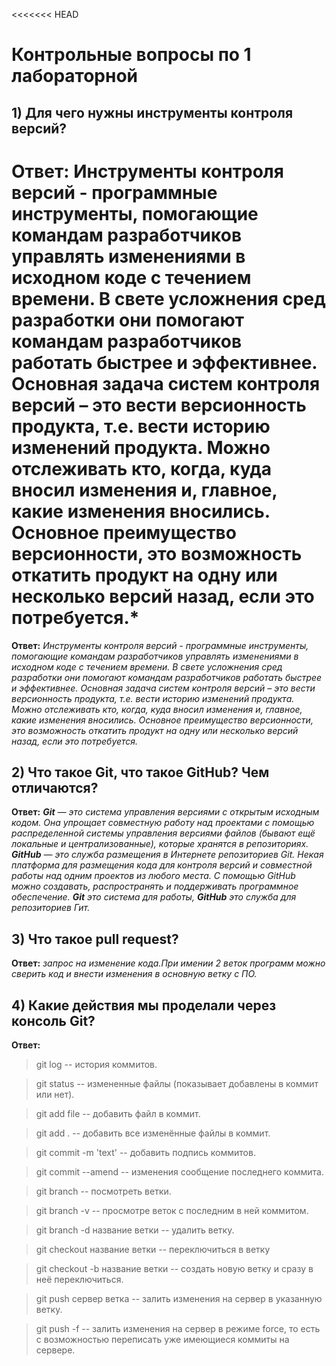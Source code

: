 <<<<<<< HEAD
# Контрольные вопросы по 1 лабораторной

## 1) Для чего нужны инструменты контроля версий?

Ответ: Инструменты контроля версий -  программные инструменты, помогающие командам разработчиков управлять изменениями в исходном коде с течением времени. В свете усложнения сред разработки они помогают командам разработчиков работать быстрее и эффективнее. Основная задача систем контроля версий – это вести версионность продукта, т.е. вести историю изменений продукта. Можно отслеживать кто, когда, куда вносил изменения и, главное, какие изменения вносились. Основное преимущество версионности, это возможность откатить продукт на одну или несколько версий назад, если это потребуется.*
=======
**Ответ:** *Инструменты контроля версий -  программные инструменты, помогающие командам разработчиков управлять изменениями в исходном коде с течением времени. В свете усложнения сред разработки они помогают командам разработчиков работать быстрее и эффективнее. Основная задача систем контроля версий – это вести версионность продукта, т.е. вести историю изменений продукта. Можно отслеживать кто, когда, куда вносил изменения и, главное, какие изменения вносились. Основное преимущество версионности, это возможность откатить продукт на одну или несколько версий назад, если это потребуется.*

## 2) Что такое Git, что такое GitHub? Чем отличаются?

**Ответ:** ***Git** — это система управления версиями с открытым исходным кодом. Она упрощает
совместную работу над проектами с помощью распределенной системы управления
версиями файлов (бывают ещё локальные и централизованные), которые хранятся в
репозиториях.*
***GitHub** — это служба размещения в Интернете репозиториев Git. Некая платформа для
размещения кода для контроля версий и совместной работы над одним проектов из
любого места. С помощью GitHub можно создавать, распространять и поддерживать
программное обеспечение.*
***Git** это система для работы, **GitHub** это служба для репозиториев Гит.*

## 3) Что такое pull request?

**Ответ:** *запрос на изменение кода.При имении 2 веток программ можно сверить код и внести изменения в основную ветку с ПО.*

## 4) Какие действия мы проделали через консоль Git?

**Ответ:**
>git log -- история коммитов.

>git status -- измененные файлы (показывает добавлены в коммит или нет).

>git add file -- добавить файл в коммит.

>git add . -- добавить все изменённые файлы в коммит.

>git commit -m 'text' -- добавить подпись коммитов.

>git commit --amend -- изменения сообщение последнего коммита.

>git branch -- посмотреть ветки.

>git branch -v -- просмотре веток с последним в ней коммитом.

>git branch -d название ветки -- удалить ветку.

>git checkout название ветки -- переключиться в ветку

>git checkout -b название ветки -- создать новую ветку и сразу в неё переключиться.

>git push сервер ветка -- залить изменения на сервер в указанную ветку.

>git push -f -- залить изменения на сервер в режиме force, то есть с
возможностью переписать уже имеющиеся коммиты на сервере.
